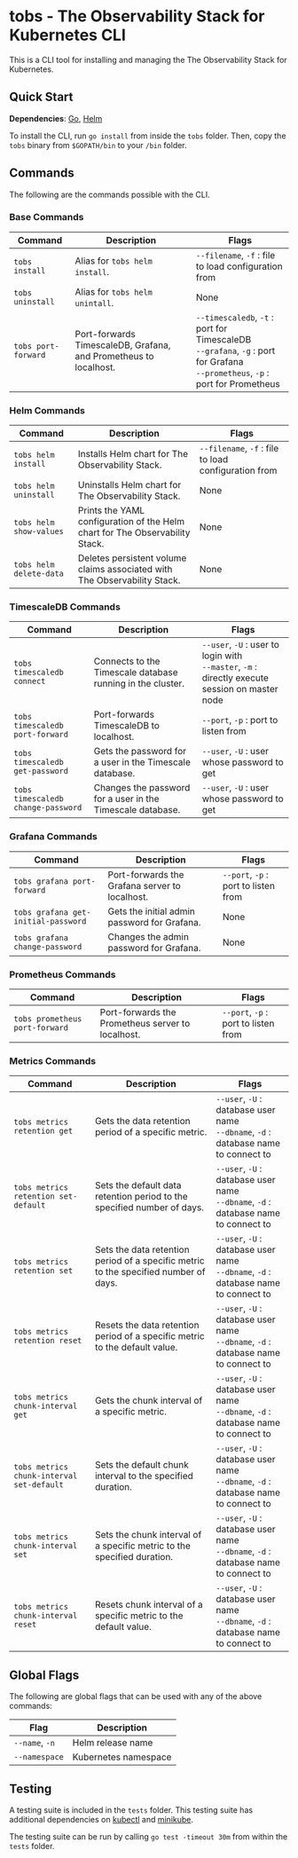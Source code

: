 # tobs - The Observability Stack for Kubernetes CLI

This is a CLI tool for installing and managing the The Observability Stack for Kubernetes. 

## Quick Start

__Dependencies__: [Go](https://golang.org/doc/install), [Helm](https://helm.sh/docs/intro/install/)

To install the CLI, run `go install` from inside the `tobs` folder. 
Then, copy the `tobs` binary from `$GOPATH/bin` to your `/bin` folder. 

## Commands

The following are the commands possible with the CLI. 

### Base Commands

| Command             | Description                                                      | Flags                                                |
|---------------------|------------------------------------------------------------------|------------------------------------------------------|
| `tobs install`      | Alias for `tobs helm install`.                                   | `--filename`, `-f` : file to load configuration from |
| `tobs uninstall`    | Alias for `tobs helm unintall`.                                  | None                                                 |
| `tobs port-forward` | Port-forwards TimescaleDB, Grafana, and Prometheus to localhost. | `--timescaledb`, `-t` : port for TimescaleDB <br> `--grafana`, `-g` : port for Grafana <br> `--prometheus`, `-p` : port for Prometheus |

### Helm Commands

| Command                 | Description                                                                  | Flags                                                |
|-------------------------|------------------------------------------------------------------------------|------------------------------------------------------|
| `tobs helm install`     | Installs Helm chart for The Observability Stack.                             | `--filename`, `-f` : file to load configuration from |
| `tobs helm uninstall`   | Uninstalls Helm chart for The Observability Stack.                           | None                                                 |
| `tobs helm show-values` | Prints the YAML configuration of the Helm chart for The Observability Stack. | None                                                 |
| `tobs helm delete-data` | Deletes persistent volume claims associated with The Observability Stack.    | None                                                 |

### TimescaleDB Commands

| Command                            | Description                                                | Flags                                       |
|------------------------------------|------------------------------------------------------------|---------------------------------------------|
| `tobs timescaledb connect`         | Connects to the Timescale database running in the cluster. | `--user`, `-U` : user to login with <br> `--master`, `-m` : directly execute session on master node |
| `tobs timescaledb port-forward`    | Port-forwards TimescaleDB to localhost.                    | `--port`, `-p` : port to listen from        |
| `tobs timescaledb get-password`    | Gets the password for a user in the Timescale database.    | `--user`, `-U` : user whose password to get |
| `tobs timescaledb change-password` | Changes the password for a user in the Timescale database. | `--user`, `-U` : user whose password to get |

### Grafana Commands

| Command                             | Description                                    | Flags                                |
|-------------------------------------|------------------------------------------------|--------------------------------------|
| `tobs grafana port-forward`         | Port-forwards the Grafana server to localhost. | `--port`, `-p` : port to listen from |
| `tobs grafana get-initial-password` | Gets the initial admin password for Grafana.   | None                                 |
| `tobs grafana change-password`      | Changes the admin password for Grafana.        | None                                 |

### Prometheus Commands

| Command                        | Description                                       | Flags                                |
|--------------------------------|---------------------------------------------------|--------------------------------------|
| `tobs prometheus port-forward` | Port-forwards the Prometheus server to localhost. | `--port`, `-p` : port to listen from |

### Metrics Commands

| Command                                   | Description                                                                          | Flags |
|-------------------------------------------|--------------------------------------------------------------------------------------|-------|
| `tobs metrics retention get`              | Gets the data retention period of a specific metric.                                 | `--user`, `-U` : database user name <br> `--dbname`, `-d` : database name to connect to |
| `tobs metrics retention set-default`      | Sets the default data retention period to the specified number of days.              | `--user`, `-U` : database user name <br> `--dbname`, `-d` : database name to connect to |
| `tobs metrics retention set`              | Sets the data retention period of a specific metric to the specified number of days. | `--user`, `-U` : database user name <br> `--dbname`, `-d` : database name to connect to |
| `tobs metrics retention reset`            | Resets the data retention period of a specific metric to the default value.          | `--user`, `-U` : database user name <br> `--dbname`, `-d` : database name to connect to |
| `tobs metrics chunk-interval get`         | Gets the chunk interval of a specific metric.                                        | `--user`, `-U` : database user name <br> `--dbname`, `-d` : database name to connect to |
| `tobs metrics chunk-interval set-default` | Sets the default chunk interval to the specified duration.                           | `--user`, `-U` : database user name <br> `--dbname`, `-d` : database name to connect to |
| `tobs metrics chunk-interval set`         | Sets the chunk interval of a specific metric to the specified duration.              | `--user`, `-U` : database user name <br> `--dbname`, `-d` : database name to connect to |
| `tobs metrics chunk-interval reset`       | Resets chunk interval of a specific metric to the default value.                     | `--user`, `-U` : database user name <br> `--dbname`, `-d` : database name to connect to |

## Global Flags

The following are global flags that can be used with any of the above commands: 

| Flag           | Description          |
|----------------|----------------------|
| `--name`, `-n` | Helm release name    |
| `--namespace`  | Kubernetes namespace |

## Testing

A testing suite is included in the `tests` folder. This testing suite has additional dependencies on [kubectl](https://kubernetes.io/docs/tasks/tools/install-kubectl/) and [minikube](https://kubernetes.io/docs/tasks/tools/install-minikube/).

The testing suite can be run by calling `go test -timeout 30m` from within the `tests` folder. 
